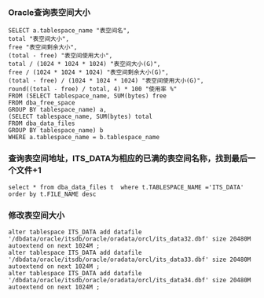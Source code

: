 ### Oracle查询表空间大小
```
SELECT a.tablespace_name "表空间名", 
total "表空间大小", 
free "表空间剩余大小", 
(total - free) "表空间使用大小", 
total / (1024 * 1024 * 1024) "表空间大小(G)", 
free / (1024 * 1024 * 1024) "表空间剩余大小(G)", 
(total - free) / (1024 * 1024 * 1024) "表空间使用大小(G)", 
round((total - free) / total, 4) * 100 "使用率 %" 
FROM (SELECT tablespace_name, SUM(bytes) free 
FROM dba_free_space 
GROUP BY tablespace_name) a, 
(SELECT tablespace_name, SUM(bytes) total 
FROM dba_data_files 
GROUP BY tablespace_name) b 
WHERE a.tablespace_name = b.tablespace_name 
```


### 查询表空间地址，ITS_DATA为相应的已满的表空间名称，找到最后一个文件+1
`select * from dba_data_files t  where t.TABLESPACE_NAME ='ITS_DATA' order by t.FILE_NAME desc`

### 修改表空间大小
```
alter tablespace ITS_DATA add datafile '/dbdata/oracle/itsdb/oracle/oradata/orcl/its_data32.dbf' size 20480M autoextend on next 1024M ;
alter tablespace ITS_DATA add datafile '/dbdata/oracle/itsdb/oracle/oradata/orcl/its_data33.dbf' size 20480M autoextend on next 1024M ;
alter tablespace ITS_DATA add datafile '/dbdata/oracle/itsdb/oracle/oradata/orcl/its_data34.dbf' size 20480M autoextend on next 1024M ;
```